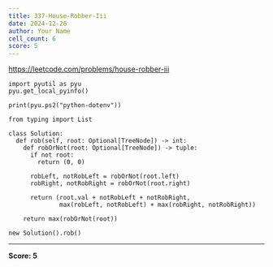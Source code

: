 ```yaml
---
title: 337-House-Robber-Iii
date: 2024-12-26
author: Your Name
cell_count: 6
score: 5
---
```


https://leetcode.com/problems/house-robber-iii


```
import pyutil as pyu
pyu.get_local_pyinfo()
```


```
print(pyu.ps2("python-dotenv"))
```


```
from typing import List
```


```
class Solution:
  def rob(self, root: Optional[TreeNode]) -> int:
    def robOrNot(root: Optional[TreeNode]) -> tuple:
      if not root:
        return (0, 0)

      robLeft, notRobLeft = robOrNot(root.left)
      robRight, notRobRight = robOrNot(root.right)

      return (root.val + notRobLeft + notRobRight,
              max(robLeft, notRobLeft) + max(robRight, notRobRight))

    return max(robOrNot(root))
```


```
new Solution().rob()
```


---
**Score: 5**